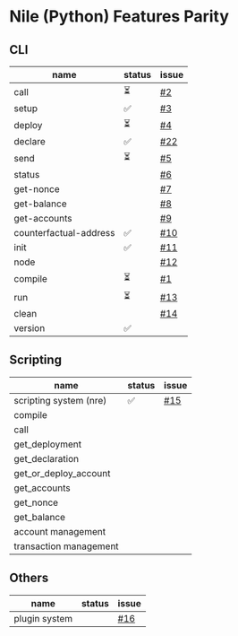 # Nile (Python) Features Parity

## CLI

| name                   | status | issue
|------------------------|--------|-------
| call                   | ⏳      | [#2](https://github.com/OpenZeppelin/nile-rs/issues/2)
| setup                  | ✅      | [#3](https://github.com/OpenZeppelin/nile-rs/issues/3)
| deploy                 | ⏳      | [#4](https://github.com/OpenZeppelin/nile-rs/issues/4)
| declare                | ✅      | [#22](https://github.com/OpenZeppelin/nile-rs/issues/22)
| send                   | ⏳      | [#5](https://github.com/OpenZeppelin/nile-rs/issues/5)
| status                 |        | [#6](https://github.com/OpenZeppelin/nile-rs/issues/6)
| get-nonce              |        | [#7](https://github.com/OpenZeppelin/nile-rs/issues/7)
| get-balance            |        | [#8](https://github.com/OpenZeppelin/nile-rs/issues/8)
| get-accounts           |        | [#9](https://github.com/OpenZeppelin/nile-rs/issues/9)
| counterfactual-address | ✅      | [#10](https://github.com/OpenZeppelin/nile-rs/issues/10)
| init                   | ✅      | [#11](https://github.com/OpenZeppelin/nile-rs/issues/11)
| node                   |        | [#12](https://github.com/OpenZeppelin/nile-rs/issues/12)
| compile                | ⏳      | [#1](https://github.com/OpenZeppelin/nile-rs/issues/1)
| run                    | ⏳      | [#13](https://github.com/OpenZeppelin/nile-rs/issues/13)
| clean                  |        | [#14](https://github.com/OpenZeppelin/nile-rs/issues/14)
| version                | ✅      |

## Scripting

| name                   | status | issue
|------------------------|--------|-------
| scripting system (nre) | ✅      | [#15](https://github.com/OpenZeppelin/nile-rs/issues/15)
| compile                |        |
| call                   |        |
| get_deployment         |        |
| get_declaration        |        |
| get_or_deploy_account  |        |
| get_accounts           |        |
| get_nonce              |        |
| get_balance            |        |
| account management     |        |
| transaction management |        |


## Others

| name                   | status | issue
|------------------------|--------|-------
| plugin system          |        | [#16](https://github.com/OpenZeppelin/nile-rs/issues/16)
